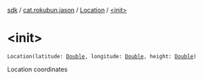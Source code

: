 [sdk](../../index.md) / [cat.rokubun.jason](../index.md) / [Location](index.md) / [&lt;init&gt;](./-init-.md)

# &lt;init&gt;

`Location(latitude: `[`Double`](https://kotlinlang.org/api/latest/jvm/stdlib/kotlin/-double/index.html)`, longitude: `[`Double`](https://kotlinlang.org/api/latest/jvm/stdlib/kotlin/-double/index.html)`, height: `[`Double`](https://kotlinlang.org/api/latest/jvm/stdlib/kotlin/-double/index.html)`)`

Location coordinates

